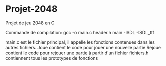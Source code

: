 # Projet-2048
Projet de jeu 2048 en C

Commande de compilation:
gcc -o main.c header.h main -lSDL -lSDL_ttf


main.c      est le fichier principal, il appelle les fonctions contenues dans les autres fichiers.
Joue        contient le code pour jouer une nouvelle partie
Rejoue      contient le code pour rejouer une partie à partir d'un fichier
fichiers.h  contiennent tous les prototypes de fonctions